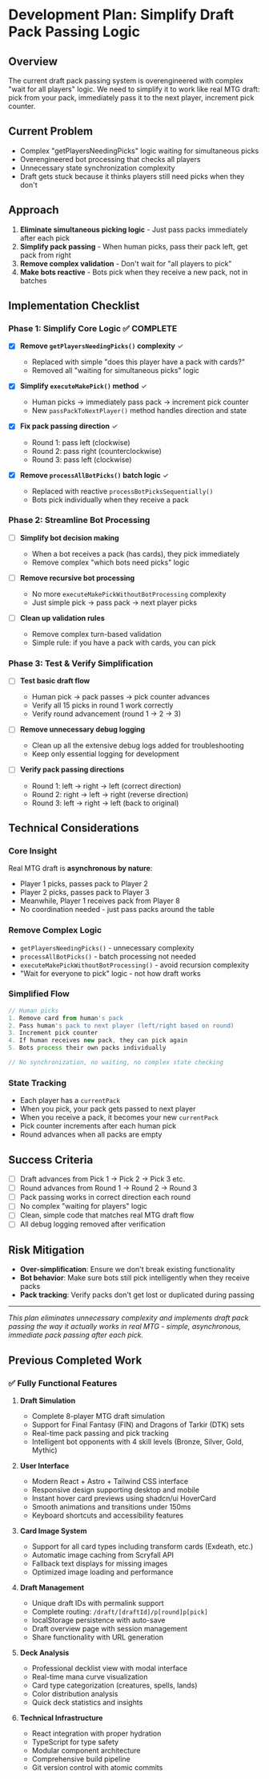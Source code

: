 # Development Plan: Simplify Draft Pack Passing Logic

## Overview
The current draft pack passing system is overengineered with complex "wait for all players" logic. We need to simplify it to work like real MTG draft: pick from your pack, immediately pass it to the next player, increment pick counter.

## Current Problem
- Complex "getPlayersNeedingPicks" logic waiting for simultaneous picks
- Overengineered bot processing that checks all players
- Unnecessary state synchronization complexity
- Draft gets stuck because it thinks players still need picks when they don't

## Approach
1. **Eliminate simultaneous picking logic** - Just pass packs immediately after each pick
2. **Simplify pack passing** - When human picks, pass their pack left, get pack from right
3. **Remove complex validation** - Don't wait for "all players to pick"
4. **Make bots reactive** - Bots pick when they receive a new pack, not in batches

## Implementation Checklist

### Phase 1: Simplify Core Logic ✅ COMPLETE
- [x] **Remove `getPlayersNeedingPicks()` complexity** ✓
  - Replaced with simple "does this player have a pack with cards?"
  - Removed all "waiting for simultaneous picks" logic
  
- [x] **Simplify `executeMakePick()` method** ✓
  - Human picks → immediately pass pack → increment pick counter
  - New `passPackToNextPlayer()` method handles direction and state
  
- [x] **Fix pack passing direction** ✓
  - Round 1: pass left (clockwise)
  - Round 2: pass right (counterclockwise)  
  - Round 3: pass left (clockwise)

- [x] **Remove `processAllBotPicks()` batch logic** ✓
  - Replaced with reactive `processBotPicksSequentially()`
  - Bots pick individually when they receive a pack

### Phase 2: Streamline Bot Processing
- [ ] **Simplify bot decision making**
  - When a bot receives a pack (has cards), they pick immediately
  - Remove complex "which bots need picks" logic
  
- [ ] **Remove recursive bot processing**
  - No more `executeMakePickWithoutBotProcessing` complexity
  - Just simple pick → pass pack → next player picks

- [ ] **Clean up validation rules**
  - Remove complex turn-based validation
  - Simple rule: if you have a pack with cards, you can pick

### Phase 3: Test & Verify Simplification
- [ ] **Test basic draft flow**
  - Human pick → pack passes → pick counter advances
  - Verify all 15 picks in round 1 work correctly
  - Verify round advancement (round 1 → 2 → 3)

- [ ] **Remove unnecessary debug logging**
  - Clean up all the extensive debug logs added for troubleshooting
  - Keep only essential logging for development

- [ ] **Verify pack passing directions**
  - Round 1: left → right → left (correct direction)
  - Round 2: right → left → right (reverse direction)
  - Round 3: left → right → left (back to original)

## Technical Considerations

### Core Insight
Real MTG draft is **asynchronous by nature**:
- Player 1 picks, passes pack to Player 2
- Player 2 picks, passes pack to Player 3  
- Meanwhile, Player 1 receives pack from Player 8
- No coordination needed - just pass packs around the table

### Remove Complex Logic
- `getPlayersNeedingPicks()` - unnecessary complexity
- `processAllBotPicks()` - batch processing not needed
- `executeMakePickWithoutBotProcessing()` - avoid recursion complexity
- "Wait for everyone to pick" logic - not how draft works

### Simplified Flow
```typescript
// Human picks
1. Remove card from human's pack
2. Pass human's pack to next player (left/right based on round)
3. Increment pick counter
4. If human receives new pack, they can pick again
5. Bots process their own packs individually

// No synchronization, no waiting, no complex state checking
```

### State Tracking
- Each player has a `currentPack` 
- When you pick, your pack gets passed to next player
- When you receive a pack, it becomes your new `currentPack`
- Pick counter increments after each human pick
- Round advances when all packs are empty

## Success Criteria
- [ ] Draft advances from Pick 1 → Pick 2 → Pick 3 etc.
- [ ] Round advances from Round 1 → Round 2 → Round 3
- [ ] Pack passing works in correct direction each round
- [ ] No complex "waiting for players" logic
- [ ] Clean, simple code that matches real MTG draft flow
- [ ] All debug logging removed after verification

## Risk Mitigation
- **Over-simplification**: Ensure we don't break existing functionality
- **Bot behavior**: Make sure bots still pick intelligently when they receive packs
- **Pack tracking**: Verify packs don't get lost or duplicated during passing

---

*This plan eliminates unnecessary complexity and implements draft pack passing the way it actually works in real MTG - simple, asynchronous, immediate pack passing after each pick.*

## Previous Completed Work

### ✅ Fully Functional Features
1. **Draft Simulation**
   - Complete 8-player MTG draft simulation
   - Support for Final Fantasy (FIN) and Dragons of Tarkir (DTK) sets
   - Real-time pack passing and pick tracking
   - Intelligent bot opponents with 4 skill levels (Bronze, Silver, Gold, Mythic)

2. **User Interface**
   - Modern React + Astro + Tailwind CSS interface
   - Responsive design supporting desktop and mobile
   - Instant hover card previews using shadcn/ui HoverCard
   - Smooth animations and transitions under 150ms
   - Keyboard shortcuts and accessibility features

3. **Card Image System**
   - Support for all card types including transform cards (Exdeath, etc.)
   - Automatic image caching from Scryfall API
   - Fallback text displays for missing images
   - Optimized image loading and performance

4. **Draft Management**
   - Unique draft IDs with permalink support
   - Complete routing: `/draft/[draftId]/p[round]p[pick]`
   - localStorage persistence with auto-save
   - Draft overview page with session management
   - Share functionality with URL generation

5. **Deck Analysis**
   - Professional decklist view with modal interface
   - Real-time mana curve visualization
   - Card type categorization (creatures, spells, lands)
   - Color distribution analysis
   - Quick deck statistics and insights

6. **Technical Infrastructure**
   - React integration with proper hydration
   - TypeScript for type safety
   - Modular component architecture
   - Comprehensive build pipeline
   - Git version control with atomic commits
